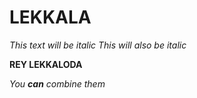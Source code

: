 # LEKKALA
*This text will be italic*
_This will also be italic_

**REY LEKKALODA**


_You **can** combine them_
